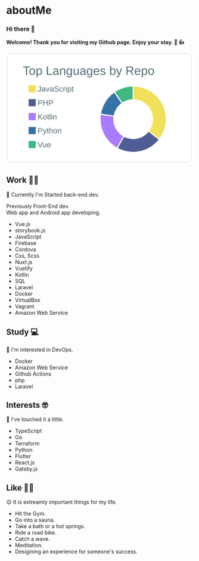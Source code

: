 # aboutMe

###  Hi there 👋

**Welcome! Thank you for visiting my Github page. Enjoy your stay. 🙂 👍**

[![](https://raw.githubusercontent.com/soregashi-27/aboutMe/main/profile-summary-card-output/default/1-repos-per-language.svg)](https://github.com/vn7n24fzkq/github-profile-summary-cards)


## Work 💁‍♂️
🌱 Currently I'm Started back-end dev.

Previously Front-End dev. \
Web app and Android app developing.

- Vue.js
- storybook.js
- JavaScript
- Firebase
- Cordova
- Css, Scss
- Nuxt.js
- Vuetify
- Kotlin
- SQL
- Laravel
- Docker
- VirtualBox
- Vagrant
- Amazon Web Service

## Study 💻
🌱 I'm interested in DevOps.

- Docker
- Amazon Web Service
- Github Actions
- php
- Laravel

## Interests 🤓
👀 I've touched it a little. 

- TypeScript
- Go
- Terraform
- Python
- Flutter
- React.js
- Gatsby.js


## Like 🏋️‍♂️
😌 It is extreamly important things for my life.

- Hit the Gym.
- Go into a sauna.
- Take a bath or a hot springs.
- Ride a road bike.
- Catch a wave.
- Meditation.
- Desigining an experience for someone's success.

